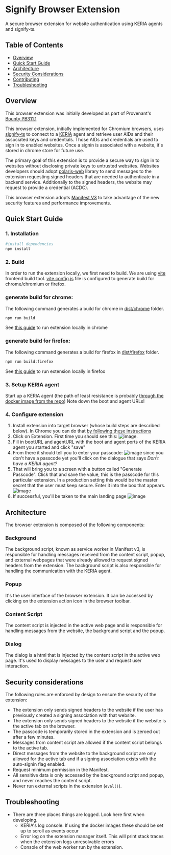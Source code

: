 # Signify Browser Extension

A secure browser extension for website authentication using KERIA agents and signify-ts.

## Table of Contents
- [Overview](#overview)
- [Quick Start Guide](#quick-start-guide)
- [Architecture](#architecture)
- [Security Considerations](#security-considerations)
- [Contributing](#contributing)
- [Troubleshooting](#troubleshooting)

## Overview
This browser extension was initially developed as part of Provenant's [Bounty PB311.1](https://docs.google.com/document/d/1mq82RDRGfoOMCs8sR8Cuj_hMC5i1_aP7e6DVqp8o13g/edit?usp=sharing)

This browser extension, initially implemented for Chromium browsers, uses [signify-ts](https://github.com/weboftrust/signify-ts) to connect to a [KERIA](https://github.com/weboftrust/keria) agent and retrieve user AIDs and their associated keys and credentials. Those AIDs and credentials are used to sign in to enabled websites. Once a signin is associated with a website, it's stored in chrome store for future use.

The primary goal of this extension is to provide a secure way to sign in to websites without disclosing private keys to untrusted websites. Websites developers should adopt [polaris-web]() library to send messages to the extension requesting signed headers that are needed to authenticate in a backend service. Additionally to the signed headers, the website may request to provide a credential (ACDC).

This browser extension adopts [Manifest V3](https://developer.chrome.com/docs/extensions/develop/migrate/what-is-mv3) to take advantage of the new security features and performance improvements.


## Quick Start Guide

### 1. Installation

```bash
#install dependencies
npm install
```

### 2. Build
In order to run the extension locally, we first need to build. 
We are using [vite](https://vitejs.dev/) frontend build tool. 
[vite.config.js](./vite.config.ts) file is configured to generate build for chrome/chromium or firefox.

### generate build for chrome:
The following command generates a build for chrome in [dist/chrome](./dist/chrome/) folder.
```bash
npm run build
```
See [this guide](https://medium.com/@aabroo.jalil/how-to-test-a-chrome-extension-locally-step-by-step-guide-852e4622d4c7) to run extension locally in chrome

### generate build for firefox:
The following command generates a build for firefox in [dist/firefox](./dist/firefox/) folder.
```bash
npm run build:firefox
```
See [this guide](https://developer.mozilla.org/en-US/docs/Mozilla/Add-ons/WebExtensions/Your_first_WebExtension) to run extension locally in firefox

### 3. Setup KERIA agent

Start up a KERIA agent (the path of least resistance is probably [through the docker image from the repo](https://github.com/WebOfTrust/keria?tab=readme-ov-file#run-with-docker))
Note down the boot and agent URLs!

### 4. Configure extension
1. Install extension into target browser (whose build steps are described below).  In Chrome you can do that [by following these instructions](https://support.google.com/chrome/a/answer/2714278?hl=en#:~:text=Step%202%3A%20Test%20the%20app%20or%20extension)
2. Click on Extension.  First time you should see this: ![image](https://github.com/user-attachments/assets/57119d20-bf5c-467a-84dd-4b3ce938b39d).
3. Fill in bootURL and agentURL with the boot and agent ports of the KERIA agent you started and click "save"
4. From there it should tell you to enter your passcode: ![image](https://github.com/user-attachments/assets/61c786a0-fd3d-462d-a15d-e8bd068a2a78) since you don't have a passcode yet you'll click on the dialogue that says _Don't have a KERIA agent?_
5. That will bring you to a screen with a button called "Generate Passcode".  Click that and save the value, this is the passcode for this particular extension.  In a production setting this would be the master secret that the user must keep secure.  Enter it into the box that appears.  ![image](https://github.com/user-attachments/assets/b42a27a5-d40d-417f-9896-c78b4c0f98b6)
6. If successful, you'll be taken to the main landing page ![image](https://github.com/user-attachments/assets/2be997e5-1135-436b-9a9b-9c09bf6d9852)


## Architecture
The browser extension is composed of the following components:

### Background
The background script, known as service worker in Manifest v3, is responsible for handling messages received from the content script, popup, and external webpages that were already allowed to request signed headers from  the extension. The background script is also responsible for handling the communication with the KERIA agent. 

### Popup
It's the user interface of the browser extension. It can be accessed by clicking on the extension action icon in the browser toolbar.

### Content Script
The content script is injected in the active web page and is responsible for handling messages from the website, the background script and the popup.

### Dialog
The dialog is a html that is injected by the content script in the active web page. It's used to display messages to the user and request user interaction.

## Security considerations
The following rules are enforced by design to ensure the security of the extension:
* The extension only sends signed headers to the website if the user has previously created a signing association with that website.
* The extension only sends signed headers to the website if the website is the active tab on the browser.
* The passcode is temporarily stored in the extension and is zeroed out after a few minutes.
* Messages from content script are allowed if the content script belongs to the active tab.
* Direct messages from the website to the background script are only allowed for the active tab and if a signing association exists with the auto-signin flag enabled.
* Request minimum permission in the Manifest.
* All sensitive data is only accessed by the background script and popup, and never reaches the content script.
* Never run external scripts in the extension (`eval()`).


## Troubleshooting
* There are three places things are logged.  Look here first when developing.
  * KERIA's log console.  If using the docker images these should be set up to scroll as events occur
  * Error log on the extension manager itself.  This will print stack traces when the extension logs unresolvable errors
  * Console of the web worker run by the extension.
